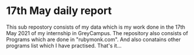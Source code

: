 # 17th May daily report
This sub repostory consists of my data which is my work done in the 17th May 2021 of my internship in GreyCampus.
The repository also consists of Programs which are done in "rubymonk.com".
And also conatains other programs list which I have practised.
That's it... 
